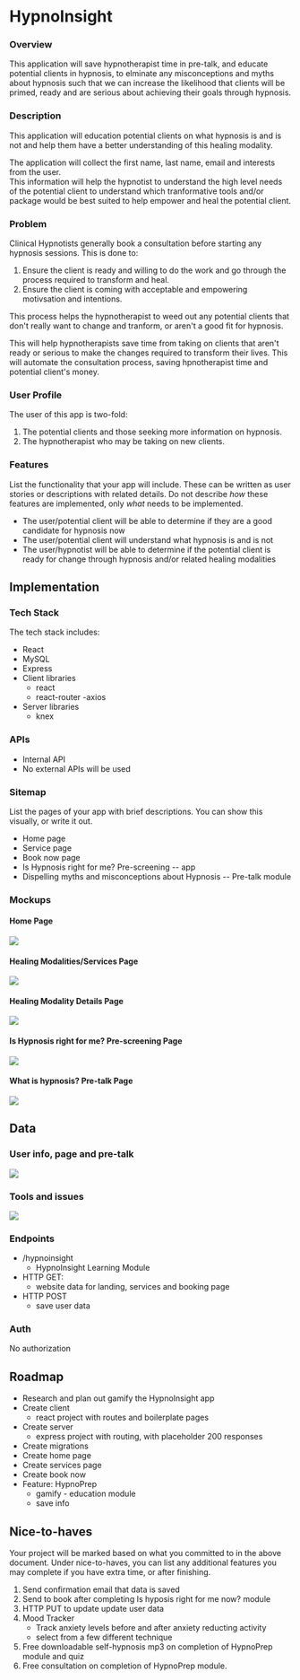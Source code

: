 # HypnoInsight

### Overview 
 This application will save hypnotherapist time in pre-talk, and educate potential clients in hypnosis, to elminate any misconceptions and myths about hypnosis such that we can increase the likelihood that clients will be primed, ready and are serious about achieving their goals through hypnosis.  

### Description
This application will education potential clients on what hypnosis is and is not and help them have a better understanding of this healing modality.

The application will collect the first name, last name, email and interests from the user.  
This information will help the hypnotist to understand the high level needs of the potential client to understand which tranformative tools and/or package would be best suited to help empower and heal the potential client.

### Problem
Clinical Hypnotists generally book a consultation before starting any hypnosis sessions. This is done to:

1.  Ensure the client is ready and willing to do the work and go through the process required to transform and heal.
2.  Ensure the client is coming with acceptable and empowering motivsation and intentions.

This process helps the hypnotherapist to weed out any potential clients that don't really want to change and tranform, or aren't a good fit for hypnosis.

This will help hypnotherapists save time from taking on clients that aren't ready or serious to make the changes required to transform their lives. This will automate the consultation process, saving hpnotherapist time and potential client's money.

### User Profile
The user of this app is two-fold:

1.  The potential clients and those seeking more information on hypnosis.
2.  The hypnotherapist who may be taking on new clients.

### Features
List the functionality that your app will include. These can be written as user stories or descriptions with related details. Do not describe _how_ these features are implemented, only _what_ needs to be implemented.

- The user/potential client will be able to determine if they are a good candidate for hypnosis now
- The user/potential client will understand what hypnosis is and is not
- The user/hypnotist will be able to determine if the potential client is ready for change through hypnosis and/or related healing modalities

## Implementation

### Tech Stack
The tech stack includes:
- React
- MySQL
- Express
- Client libraries
  - react
  - react-router
  -axios
- Server libraries
  - knex

### APIs
- Internal API
- No external APIs will be used

### Sitemap

List the pages of your app with brief descriptions. You can show this visually, or write it out.

- Home page
- Service page
- Book now page
- Is Hypnosis right for me? Pre-screening -- app
- Dispelling myths and misconceptions about Hypnosis -- Pre-talk module

### Mockups

#### Home Page
![](assets/pages/landing.jpg)

#### Healing Modalities/Services Page
![](assets/pages/healing-modalities.jpg)

#### Healing Modality Details Page
![](assets/pages/healing-modality.jpg)

#### Is Hypnosis right for me? Pre-screening Page
![](assets/pages/hypno-ready-checklist.jpg)

#### What is hypnosis? Pre-talk Page
![](assets/pages/pretalk-module.jpg)


## Data

### User info, page and pre-talk
![](assets/schema/Users.png)

### Tools and issues
![](assets/schema/healing-modalities.png)


### Endpoints
- /hypnoinsight
  - HypnoInsight Learning Module
- HTTP GET:
  - website data for landing, services and booking page
- HTTP POST
  - save user data

  
### Auth
No authorization 

## Roadmap
- Research and plan out gamify the HypnoInsight app
- Create client
  - react project with routes and boilerplate pages
- Create server
  - express project with routing, with placeholder 200 responses
- Create migrations
- Create home page
- Create services page
- Create book now  
- Feature: HypnoPrep
    - gamify - education module 
    - save info


## Nice-to-haves

Your project will be marked based on what you committed to in the above document. Under nice-to-haves, you can list any additional features you may complete if you have extra time, or after finishing.

1.  Send confirmation email that data is saved
2.  Send to book after completing Is hyposis right for me now? module
3.  HTTP PUT to update update user data
4.  Mood Tracker
    - Track anxiety levels before and after anxiety reducting activity
    - select from a few different technique
5.  Free downloadable self-hypnosis mp3 on completion of HypnoPrep module
and quiz
6.  Free consultation on completion of HypnoPrep module.